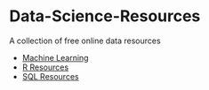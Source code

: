 # Data-Science-Resources
A collection of free online data resources

* [Machine Learning](https://github.com/RQuinn78/Data-Science-Resources/blob/master/Machine%20Learning.md)
* [R Resources](https://github.com/RQuinn78/Data-Science-Resources/blob/master/R%20Resources.md)
* [SQL Resources](https://github.com/RQuinn78/Data-Science-Resources/blob/master/SQL%20Resources.md)

